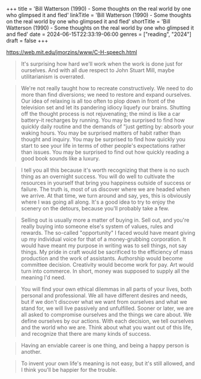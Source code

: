 +++
title = 'Bill Watterson (1990) - Some thoughts on the real world by one who glimpsed it and fled'
linkTitle = 'Bill Watterson (1990) - Some thoughts on the real world by one who glimpsed it and fled'
shortTitle = 'Bill Watterson (1990) - Some thoughts on the real world by one who glimpsed it and fled'
date = 2024-06-15T22:33:19-06:00
genres = ["reading", "2024"]
draft = false
+++

https://web.mit.edu/jmorzins/www/C-H-speech.html

> It's surprising how hard we'll work when the work is done just for ourselves. And with all due respect to John Stuart Mill, maybe utilitarianism is overrated.

> We're not really taught how to recreate constructively. We need to do more than find diversions; we need to restore and expand ourselves. Our idea of relaxing is all too often to plop down in front of the television set and let its pandering idiocy liquefy our brains. Shutting off the thought process is not rejuvenating; the mind is like a car battery-it recharges by running. You may be surprised to find how quickly daily routine and the demands of "just getting by: absorb your waking hours. You may be surprised matters of habit rather than thought and inquiry. You may be surprised to find how quickly you start to see your life in terms of other people's expectations rather than issues. You may be surprised to find out how quickly reading a good book sounds like a luxury. 

> I tell you all this because it's worth recognizing that there is no such thing as an overnight success. You will do well to cultivate the resources in yourself that bring you happiness outside of success or failure. The truth is, most of us discover where we are headed when we arrive. At that time, we turn around and say, yes, this is obviously where I was going all along. It's a good idea to try to enjoy the scenery on the detours, because you'll probably take a few.

>  Selling out is usually more a matter of buying in. Sell out, and you're really buying into someone else's system of values, rules and rewards. The so-called "opportunity" I faced would have meant giving up my individual voice for that of a money-grubbing corporation. It would have meant my purpose in writing was to sell things, not say things. My pride in craft would be sacrificed to the efficiency of mass production and the work of assistants. Authorship would become committee decision. Creativity would become work for pay. Art would turn into commerce. In short, money was supposed to supply all the meaning I'd need.

> You will find your own ethical dilemmas in all parts of your lives, both personal and professional. We all have different desires and needs, but if we don't discover what we want from ourselves and what we stand for, we will live passively and unfulfilled. Sooner or later, we are all asked to compromise ourselves and the things we care about. We define ourselves by our actions. With each decision, we tell ourselves and the world who we are. Think about what you want out of this life, and recognize that there are many kinds of success.

>  Having an enviable career is one thing, and being a happy person is another.

>  To invent your own life's meaning is not easy, but it's still allowed, and I think you'll be happier for the trouble.
